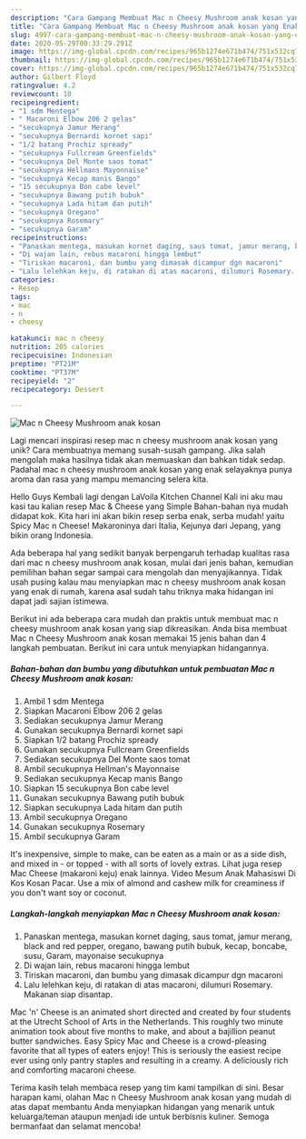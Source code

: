 ```yaml
---
description: "Cara Gampang Membuat Mac n Cheesy Mushroom anak kosan yang Enak"
title: "Cara Gampang Membuat Mac n Cheesy Mushroom anak kosan yang Enak"
slug: 4997-cara-gampang-membuat-mac-n-cheesy-mushroom-anak-kosan-yang-enak
date: 2020-05-29T00:33:29.291Z
image: https://img-global.cpcdn.com/recipes/965b1274e671b474/751x532cq70/mac-n-cheesy-mushroom-anak-kosan-foto-resep-utama.jpg
thumbnail: https://img-global.cpcdn.com/recipes/965b1274e671b474/751x532cq70/mac-n-cheesy-mushroom-anak-kosan-foto-resep-utama.jpg
cover: https://img-global.cpcdn.com/recipes/965b1274e671b474/751x532cq70/mac-n-cheesy-mushroom-anak-kosan-foto-resep-utama.jpg
author: Gilbert Floyd
ratingvalue: 4.2
reviewcount: 10
recipeingredient:
- "1 sdm Mentega"
- " Macaroni Elbow 206 2 gelas"
- "secukupnya Jamur Merang"
- "secukupnya Bernardi kornet sapi"
- "1/2 batang Prochiz spready"
- "secukupnya Fullcream Greenfields"
- "secukupnya Del Monte saos tomat"
- "secukupnya Hellmans Mayonnaise"
- "secukupnya Kecap manis Bango"
- "15 secukupnya Bon cabe level"
- "secukupnya Bawang putih bubuk"
- "secukupnya Lada hitam dan putih"
- "secukupnya Oregano"
- "secukupnya Rosemary"
- "secukupnya Garam"
recipeinstructions:
- "Panaskan mentega, masukan kornet daging, saus tomat, jamur merang, black and red pepper, oregano, bawang putih bubuk, kecap, boncabe, susu, Garam, mayonaise secukupnya"
- "Di wajan lain, rebus macaroni hingga lembut"
- "Tiriskan macaroni, dan bumbu yang dimasak dicampur dgn macaroni"
- "Lalu lelehkan keju, di ratakan di atas macaroni, dilumuri Rosemary. Makanan siap disantap."
categories:
- Resep
tags:
- mac
- n
- cheesy

katakunci: mac n cheesy 
nutrition: 205 calories
recipecuisine: Indonesian
preptime: "PT21M"
cooktime: "PT37M"
recipeyield: "2"
recipecategory: Dessert

---
```



![Mac n Cheesy Mushroom anak kosan](https://img-global.cpcdn.com/recipes/965b1274e671b474/751x532cq70/mac-n-cheesy-mushroom-anak-kosan-foto-resep-utama.jpg)

Lagi mencari inspirasi resep mac n cheesy mushroom anak kosan yang unik? Cara membuatnya memang susah-susah gampang. Jika salah mengolah maka hasilnya tidak akan memuaskan dan bahkan tidak sedap. Padahal mac n cheesy mushroom anak kosan yang enak selayaknya punya aroma dan rasa yang mampu memancing selera kita.

Hello Guys Kembali lagi dengan LaVoila Kitchen Channel Kali ini aku mau kasi tau kalian resep Mac &amp; Cheese yang Simple Bahan-bahan nya mudah didapat kok. Kita hari ini akan bikin resep serba enak, serba mudah! yaitu Spicy Mac n Cheese! Makaroninya dari Italia, Kejunya dari Jepang, yang bikin orang Indonesia.

Ada beberapa hal yang sedikit banyak berpengaruh terhadap kualitas rasa dari mac n cheesy mushroom anak kosan, mulai dari jenis bahan, kemudian pemilihan bahan segar sampai cara mengolah dan menyajikannya. Tidak usah pusing kalau mau menyiapkan mac n cheesy mushroom anak kosan yang enak di rumah, karena asal sudah tahu triknya maka hidangan ini dapat jadi sajian istimewa.


Berikut ini ada beberapa cara mudah dan praktis untuk membuat mac n cheesy mushroom anak kosan yang siap dikreasikan. Anda bisa membuat Mac n Cheesy Mushroom anak kosan memakai 15 jenis bahan dan 4 langkah pembuatan. Berikut ini cara untuk menyiapkan hidangannya.

<!--inarticleads1-->

##### Bahan-bahan dan bumbu yang dibutuhkan untuk pembuatan Mac n Cheesy Mushroom anak kosan:

1. Ambil 1 sdm Mentega
1. Siapkan  Macaroni Elbow 206 2 gelas
1. Sediakan secukupnya Jamur Merang
1. Gunakan secukupnya Bernardi kornet sapi
1. Siapkan 1/2 batang Prochiz spready
1. Gunakan secukupnya Fullcream Greenfields
1. Sediakan secukupnya Del Monte saos tomat
1. Ambil secukupnya Hellman&#39;s Mayonnaise
1. Sediakan secukupnya Kecap manis Bango
1. Siapkan 15 secukupnya Bon cabe level
1. Gunakan secukupnya Bawang putih bubuk
1. Siapkan secukupnya Lada hitam dan putih
1. Ambil secukupnya Oregano
1. Gunakan secukupnya Rosemary
1. Ambil secukupnya Garam


It&#39;s inexpensive, simple to make, can be eaten as a main or as a side dish, and mixed in - or topped - with all sorts of lovely extras. Lihat juga resep Mac Cheese (makaroni keju) enak lainnya. Video Mesum Anak Mahasiswi Di Kos Kosan Pacar. Use a mix of almond and cashew milk for creaminess if you don&#39;t want soy or coconut. 

<!--inarticleads2-->

##### Langkah-langkah menyiapkan Mac n Cheesy Mushroom anak kosan:

1. Panaskan mentega, masukan kornet daging, saus tomat, jamur merang, black and red pepper, oregano, bawang putih bubuk, kecap, boncabe, susu, Garam, mayonaise secukupnya
1. Di wajan lain, rebus macaroni hingga lembut
1. Tiriskan macaroni, dan bumbu yang dimasak dicampur dgn macaroni
1. Lalu lelehkan keju, di ratakan di atas macaroni, dilumuri Rosemary. Makanan siap disantap.


Mac &#39;n&#39; Cheese is an animated short directed and created by four students at the Utrecht School of Arts in the Netherlands. This roughly two minute animation took about five months to make, and about a bajillion peanut butter sandwiches. Easy Spicy Mac and Cheese is a crowd-pleasing favorite that all types of eaters enjoy! This is seriously the easiest recipe ever using only pantry staples and resulting in a creamy. A deliciously rich and comforting macaroni cheese. 

Terima kasih telah membaca resep yang tim kami tampilkan di sini. Besar harapan kami, olahan Mac n Cheesy Mushroom anak kosan yang mudah di atas dapat membantu Anda menyiapkan hidangan yang menarik untuk keluarga/teman ataupun menjadi ide untuk berbisnis kuliner. Semoga bermanfaat dan selamat mencoba!
